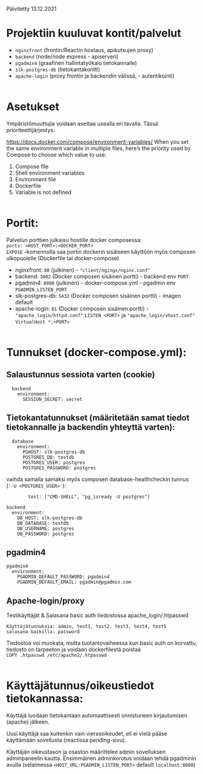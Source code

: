 Päivitetty 13.12.2021

# Projektiin kuuluvat kontit/palvelut

- `nginxfront` (frontin/Reactin hostaus, apikutsujen proxy)
- `backend` (node/node express - apiserveri)
- `pgadmin4` (graafinen hallintatyökalu tietokannalle)
- `slk-postgres-db` (tietokantakontti)
- `apache-login` (proxy frontin ja backendin välissä, - autentikointi)
<br><br>
# Asetukset

Ympäristömuuttujia voidaan asettaa usealla eri tavalla. Tässä prioriteettijärjestys:

https://docs.docker.com/compose/environment-variables/
When you set the same environment variable in multiple files, here’s the priority used by Compose to choose which value to use:

1.    Compose file
2.    Shell environment variables
3.    Environment file
4.    Dockerfile
5.    Variable is not defined
<br><br>
# Portit:

Palvelun porttien julkaisu hostille docker composessa: <br> `ports: <HOST_PORT>:<DOCKER_PORT>`  
`EXPOSE` -komennolla saa portin dockerin sisäiseen käyttöön myös composen ulkopuolelle (Dockerfile tai docker-compose)

- nginxfront: `80` (julkinen) - `"client/ngingx/nginx.conf"`
- backend:    `3002` (Docker composen sisäinen portti) - backend env `PORT`
- pgadmin4:   `8080` (julkinen) - docker-compose.yml - pgadmin env `PGADMIN_LISTEN_PORT`
- slk-postgres-db: `5432` (Docker composen sisäinen portti) - imagen default
- apache-login: `81` (Docker composen sisäinen portti) - `"apache_login/httpd.conf"` `LISTEN <PORT>` ja `"apache_login/vhost.conf"` `VirtualHost *:<PORT>`
<br><br>
# Tunnukset (docker-compose.yml):

## Salaustunnus sessiota varten (cookie) 

```
  backend
    environment:
      SESSION_SECRET: secret
``` 

## Tietokantatunnukset (määritetään samat tiedot tietokannalle ja backendin yhteyttä varten):
```
  database
    environment:
      PGHOST: slk-postgres-db
      POSTGRES_DB: testdb
      POSTGRES_USER: postgres
      POSTGRES_PASSWORD: postgres   
```
vaihda samalla samaksi myös composen database-healthcheckin tunnus  
(`'-U <POSTGRES_USER>'`):
```
        test: ["CMD-SHELL", "pg_isready -U postgres"]
```
```
backend
  environment:
    DB_HOST: slk-postgres-db
    DB_DATABASE: testdb
    DB_USERNAME: postgres
    DB_PASSWORD: postgres
```

## pgadmin4
    pgadmin4
      environment: 
        PGADMIN_DEFAULT_PASSWORD: pgadmin4
        PGADMIN_DEFAULT_EMAIL: pgadmin@pgadmin.com

## Apache-login/proxy
Testikäyttäjät & Salasana basic auth tiedostossa apache_login/.htpasswd

    Käyttäjätunnuksia: admin, test1, test2, test3, test4, test5
    salasana kaikilla: password

Tiedostoa voi muokata, mutta tuotantovaiheessa kun basic auth on korvattu, tiedosto on tarpeeton ja
voidaan dockerfilestä poistaa <br>
`COPY .htpasswd /etc/apache2/.htpasswd`
<br><br>
# Käyttäjätunnus/oikeustiedot tietokannassa:

Käyttäjä luodaan tietokantaan automaattisesti onnistuneen kirjautumisen (apache) jälkeen.

Uusi käyttäjä saa kuitenkin vain vierasoikeudet, eli ei vielä pääse käyttämään sovellusta (reactissa pending-sivu).

Käyttäjän oikeustason ja osaston määrittelee admin sovelluksen adminpaneelin kautta. Ensimmäinen adminkorotus
voidaan tehdä pgadminin avulla (selaimessa `<HOST_URL:PGADMIN_LISTEN_PORT>` default `localhost:8080`)